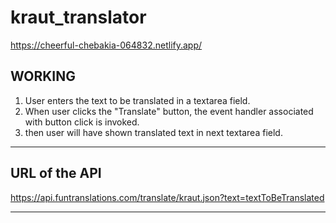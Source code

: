 # kraut_translator
https://cheerful-chebakia-064832.netlify.app/


## WORKING
1. User enters the text to be translated in a textarea field.
2. When user clicks the "Translate" button, the event handler associated with button click is invoked.
3. then user will have shown translated text in next textarea field.

<hr />


## URL of the API
https://api.funtranslations.com/translate/kraut.json?text=textToBeTranslated

<hr/>
